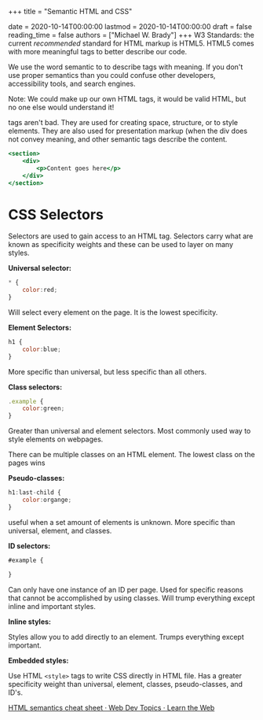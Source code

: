 +++
title = "Semantic HTML and CSS"

date = 2020-10-14T00:00:00
lastmod = 2020-10-14T00:00:00
draft = false
reading_time = false
authors = ["Michael W. Brady"]
+++
W3 Standards: the current *recommended* standard for HTML markup is HTML5. HTML5 comes with more meaningful tags to better describe our code. 

We use the word semantic to to describe tags with meaning. If you don't use proper semantics than you could confuse other developers, accessibility tools, and search engines.

Note: We could make up our own HTML tags, it would be valid HTML, but no one else would understand it! 

<div> tags aren't bad. They are used for creating space, structure, or to style elements. They are also used for presentation markup (when the div does not convey meaning, and other semantic tags describe the content.

```jsx
<section>
	<div>
		<p>Content goes here</p>
	</div>
</section>
```

# CSS Selectors

Selectors are used to gain access to an HTML tag. Selectors carry what are known as specificity weights and these can be used to layer on many styles. 

**Universal selector:**

```jsx
* {
	color:red;
}
```

Will select every element on the page. It is the lowest specificity. 

**Element Selectors:**

```jsx
h1 {
	color:blue;
}
```

More specific than universal, but less specific than all others. 

**Class selectors:**

```jsx
.example {
	color:green;
}
```

Greater than universal and element selectors. Most commonly used way to style elements on webpages.

There can be multiple classes on an HTML element. The lowest class on the pages wins

**Pseudo-classes:**

```jsx
h1:last-child {
	color:organge; 
}
```

useful when a set amount of elements is unknown. More specific than universal, element, and classes.

**ID selectors:**

```jsx
#example {

}
```

Can only have one instance of an ID per page. Used for specific reasons that cannot be accomplished by using classes. Will trump everything except inline and important styles.

**Inline styles:**

Styles allow you to add directly to an element. Trumps everything except important.

**Embedded styles:**

Use HTML `<style>` tags to write CSS directly in HTML file. Has a greater specificity weight than universal, element, classes, pseudo-classes, and ID's. 

[HTML semantics cheat sheet · Web Dev Topics · Learn the Web](https://learn-the-web.algonquindesign.ca/topics/html-semantics-cheat-sheet/)